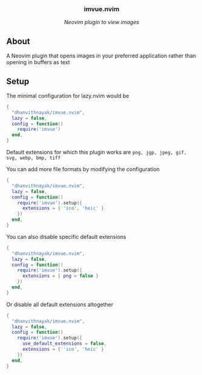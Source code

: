 <h3 align="center"> imvue.nvim </h3>

<p align="center">
  <i> Neovim plugin to view images </i>

## About
A Neovim plugin that opens images in your preferred application rather than opening in buffers as text

## Setup
The minimal configuration for lazy.nvim would be
```lua
{
  "dhanvithnayak/imvue.nvim",
  lazy = false,
  config = function()
    require('imvue')
  end,
}
```

Default extensions for which this plugin works are `png, jgp, jpeg, gif, svg, webp, bmp, tiff`

You can add more file formats by modifying the configuration
```lua
{
  "dhanvithnayak/imvue.nvim",
  lazy = false,
  config = function()
    require('imvue').setup({
      extensions = { 'ico', 'heic' }
    })
  end,
}
```

You can also disable specific default extensions
```lua
{
  "dhanvithnayak/imvue.nvim",
  lazy = false,
  config = function()
    require('imvue').setup({
      extensions = { png = false }
    })
  end,
}
```
Or disable all default extensions altogether
```lua
{
  "dhanvithnayak/imvue.nvim",
  lazy = false,
  config = function()
    require('imvue').setup({
      use_default_extensions = false,
      extensions = { 'ico', 'heic' }
    })
  end,
}
```
